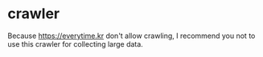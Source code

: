 # crawler
Because https://everytime.kr don't allow crawling, I recommend you not to use this crawler for collecting large data.
